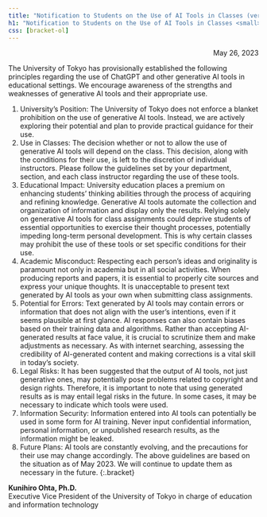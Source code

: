 ```yaml
---
title: "Notification to Students on the Use of AI Tools in Classes (ver. 1.0)"
h1: "Notification to Students on the Use of AI Tools in Classes <small>(ver. 1.0)</small>"
css: [bracket-ol]
---
```


<div style="text-align: right;">May 26, 2023</div>

The University of Tokyo has provisionally established the following principles regarding the use of ChatGPT and other generative AI tools in educational settings. We encourage awareness of the strengths and weaknesses of generative AI tools and their appropriate use.

1. University’s Position: The University of Tokyo does not enforce a blanket prohibition on the use of generative AI tools. Instead, we are actively exploring their potential and plan to provide practical guidance for their use.
1. Use in Classes: The decision whether or not to allow the use of generative AI tools will depend on the class. This decision, along with the conditions for their use, is left to the discretion of individual instructors. Please follow the guidelines set by your department, section, and each class instructor regarding the use of these tools.
1. Educational Impact: University education places a premium on enhancing students’ thinking abilities through the process of acquiring and refining knowledge. Generative AI tools automate the collection and organization of information and display only the results. Relying solely on generative AI tools for class assignments could deprive students of essential opportunities to exercise their thought processes, potentially impeding long-term personal development. This is why certain classes may prohibit the use of these tools or set specific conditions for their use.
1. Academic Misconduct: Respecting each person’s ideas and originality is paramount not only in academia but in all social activities. When producing reports and papers, it is essential to properly cite sources and express your unique thoughts. It is unacceptable to present text generated by AI tools as your own when submitting class assignments.
1. Potential for Errors: Text generated by AI tools may contain errors or information that does not align with the user’s intentions, even if it seems plausible at first glance. AI responses can also contain biases based on their training data and algorithms. Rather than accepting AI-generated results at face value, it is crucial to scrutinize them and make adjustments as necessary. As with internet searching, assessing the credibility of AI-generated content and making corrections is a vital skill in today’s society.
1. Legal Risks: It has been suggested that the output of AI tools, not just generative ones, may potentially pose problems related to copyright and design rights. Therefore, it is important to note that using generated results as is may entail legal risks in the future. In some cases, it may be necessary to indicate which tools were used.
1. Information Security: Information entered into AI tools can potentially be used in some form for AI training. Never input confidential information, personal information, or unpublished research results, as the information might be leaked.
1. Future Plans: AI tools are constantly evolving, and the precautions for their use may change accordingly. The above guidelines are based on the situation as of May 2023. We will continue to update them as necessary in the future.
{:.bracket}

**Kunihiro Ohta, Ph.D.**<br>Executive Vice President of the University of Tokyo in charge of education and information technology 
